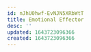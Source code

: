```yaml
---
id: nJhU0hwf-EvNJN5XRbWtT
title: Emotional Effector
desc: ''
updated: 1643723096366
created: 1643723096366
---
```



